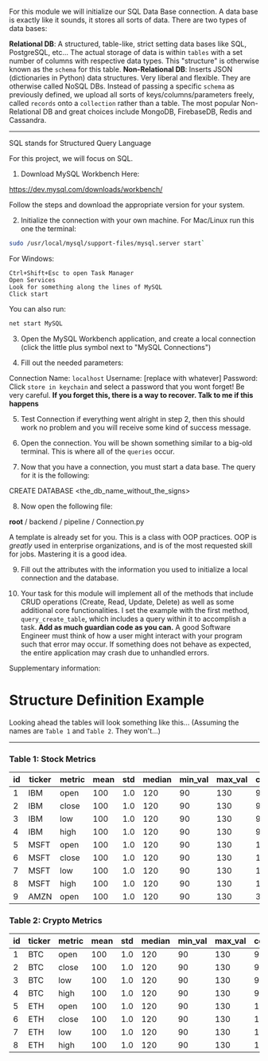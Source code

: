 
For this module we will initialize our SQL Data Base connection. A data base is exactly like it sounds, it stores all sorts of data.
There are two types of data bases: 

**Relational DB**:
A structured, table-like, strict setting data bases like SQL, PostgreSQL, etc... The actual storage of data is within `tables` with a set number of columns with respective data types. This "structure" is otherwise known as the `schema` for this table.
**Non-Relational DB**:
Inserts JSON (dictionaries in Python) data structures. Very liberal and flexible. They are otherwise called NoSQL DBs. Instead of passing a specific `schema` as previously defined, we upload all sorts of keys/columns/parameters freely, called `records` onto a `collection` rather than a table.
The most popular Non-Relational DB and great choices include MongoDB, FirebaseDB, Redis and Cassandra.

- - - - - - - - - - - - - - - - - - - - - - - - - - - - - - - - - - - - - - - - - - - - - - - - - - 

SQL stands for Structured Query Language

For this project, we will focus on SQL.
1) Download MySQL Workbench Here:

https://dev.mysql.com/downloads/workbench/

Follow the steps and download the appropriate version for your system.

2) Initialize the connection with your own machine.
For Mac/Linux run this one the terminal:
```bash
sudo /usr/local/mysql/support-files/mysql.server start`
```

For Windows:
```
Ctrl+Shift+Esc to open Task Manager
Open Services
Look for something along the lines of MySQL
Click start
```

You can also run:
```bash
net start MySQL
```

3) Open the MySQL Workbench application, and create a local connection (click the little plus symbol next to "MySQL Connections")

4) Fill out the needed parameters:

Connection Name: `localhost`
Username: [replace with whatever]
Password: Click `store in keychain` and select a password that you wont forget! Be very careful.
**If you forget this, there is a way to recover. Talk to me if this happens** 

5) Test Connection if everything went alright in step 2, then this should work no problem and you will receive some kind of success message.

6) Open the connection. You will be shown something similar to a big-old terminal. This is where all of the `queries` occur.

7) Now that you have a connection, you must start a data base. The query for it is the following:

CREATE DATABASE <the_db_name_without_the_signs>

8) Now open the following file:

**root** / backend / pipeline / Connection.py

A template is already set for you. This is a class with OOP practices. OOP is *greatly* used in enterprise organizations, and is of the most requested skill for jobs. Mastering it is a good idea.

9) Fill out the attributes with the information you used to initialize a local connection and the database.

10) Your task for this module will implement all of the methods that include CRUD operations (Create, Read, Update, Delete) as well as some additional core functionalities.
I set the example with the first method, `query_create_table`, which includes a query within it to accomplish a task. **Add as much guardian code as you can.** A good Software Engineer must think of how a user might interact with your program such that error may occur. If something does not behave as expected, the entire application may crash due to unhandled errors.

Supplementary information:

# Structure Definition Example

Looking ahead the tables will look something like this...
(Assuming the names are `Table 1` and `Table 2`. They won't...)

- - - - - - - - - - - - - - - - - - - - - - - - - - - - - - - - - - - - - - - - - - - - - - - - - - 

### Table 1: Stock Metrics

| id | ticker | metric | mean | std  | median | min_val | max_val | count |
|----|--------|--------|------|------|--------|---------|---------|-------|
| 1  | IBM    | open   | 100  | 1.0  | 120    | 90      | 130     | 90    |
| 2  | IBM    | close  | 100  | 1.0  | 120    | 90      | 130     | 90    |
| 3  | IBM    | low    | 100  | 1.0  | 120    | 90      | 130     | 90    |
| 4  | IBM    | high   | 100  | 1.0  | 120    | 90      | 130     | 90    |
| 5  | MSFT   | open   | 100  | 1.0  | 120    | 90      | 130     | 108   |
| 6  | MSFT   | close  | 100  | 1.0  | 120    | 90      | 130     | 108   |
| 7  | MSFT   | low    | 100  | 1.0  | 120    | 90      | 130     | 108   |
| 8  | MSFT   | high   | 100  | 1.0  | 120    | 90      | 130     | 108   |
| 9  | AMZN   | open   | 100  | 1.0  | 120    | 90      | 130     | 321   |


### Table 2: Crypto Metrics

| id | ticker | metric | mean | std  | median | min_val | max_val | count |
|----|--------|--------|------|------|--------|---------|---------|-------|
| 1  | BTC    | open   | 100  | 1.0  | 120    | 90      | 130     | 90    |
| 2  | BTC    | close  | 100  | 1.0  | 120    | 90      | 130     | 90    |
| 3  | BTC    | low    | 100  | 1.0  | 120    | 90      | 130     | 90    |
| 4  | BTC    | high   | 100  | 1.0  | 120    | 90      | 130     | 90    |
| 5  | ETH    | open   | 100  | 1.0  | 120    | 90      | 130     | 108   |
| 6  | ETH    | close  | 100  | 1.0  | 120    | 90      | 130     | 108   |
| 7  | ETH    | low    | 100  | 1.0  | 120    | 90      | 130     | 108   |
| 8  | ETH    | high   | 100  | 1.0  | 120    | 90      | 130     | 108   |
                                      